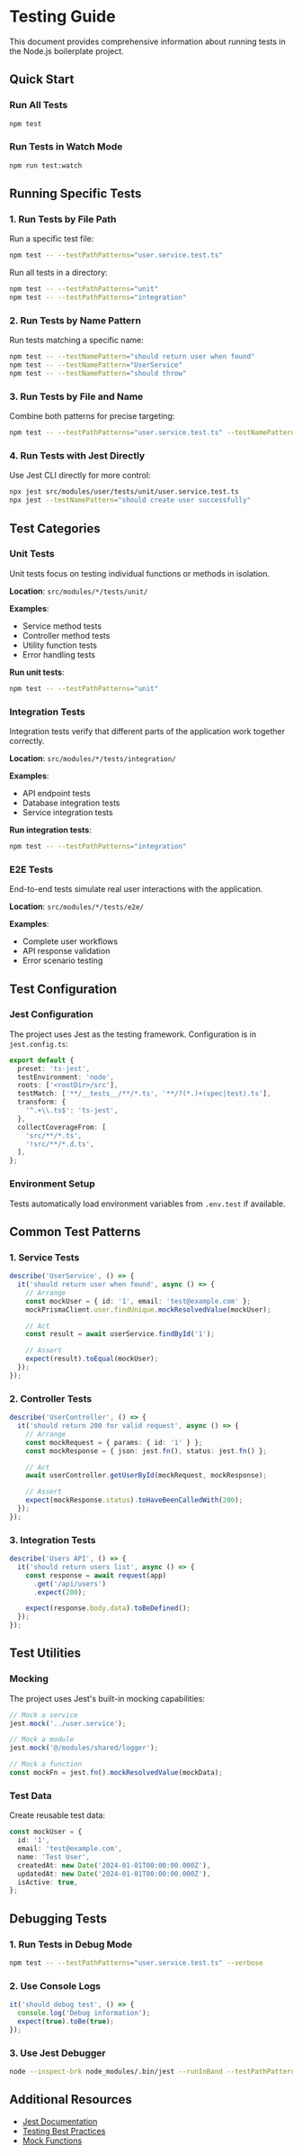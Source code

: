 # Testing Guide

This document provides comprehensive information about running tests in the Node.js boilerplate project.

## Quick Start

### Run All Tests
```bash
npm test
```

### Run Tests in Watch Mode
```bash
npm run test:watch
```

## Running Specific Tests

### 1. Run Tests by File Path

Run a specific test file:
```bash
npm test -- --testPathPatterns="user.service.test.ts"
```

Run all tests in a directory:
```bash
npm test -- --testPathPatterns="unit"
npm test -- --testPathPatterns="integration"
```

### 2. Run Tests by Name Pattern

Run tests matching a specific name:
```bash
npm test -- --testNamePattern="should return user when found"
npm test -- --testNamePattern="UserService"
npm test -- --testNamePattern="should throw"
```

### 3. Run Tests by File and Name

Combine both patterns for precise targeting:
```bash
npm test -- --testPathPatterns="user.service.test.ts" --testNamePattern="should return user when found"
```

### 4. Run Tests with Jest Directly

Use Jest CLI directly for more control:
```bash
npx jest src/modules/user/tests/unit/user.service.test.ts
npx jest --testNamePattern="should create user successfully"
```

## Test Categories

### Unit Tests
Unit tests focus on testing individual functions or methods in isolation.

**Location**: `src/modules/*/tests/unit/`

**Examples**:
- Service method tests
- Controller method tests
- Utility function tests
- Error handling tests

**Run unit tests**:
```bash
npm test -- --testPathPatterns="unit"
```

### Integration Tests
Integration tests verify that different parts of the application work together correctly.

**Location**: `src/modules/*/tests/integration/`

**Examples**:
- API endpoint tests
- Database integration tests
- Service integration tests

**Run integration tests**:
```bash
npm test -- --testPathPatterns="integration"
```

### E2E Tests
End-to-end tests simulate real user interactions with the application.

**Location**: `src/modules/*/tests/e2e/`

**Examples**:
- Complete user workflows
- API response validation
- Error scenario testing

## Test Configuration

### Jest Configuration
The project uses Jest as the testing framework. Configuration is in `jest.config.ts`:

```typescript
export default {
  preset: 'ts-jest',
  testEnvironment: 'node',
  roots: ['<rootDir>/src'],
  testMatch: ['**/__tests__/**/*.ts', '**/?(*.)+(spec|test).ts'],
  transform: {
    '^.+\\.ts$': 'ts-jest',
  },
  collectCoverageFrom: [
    'src/**/*.ts',
    '!src/**/*.d.ts',
  ],
};
```

### Environment Setup
Tests automatically load environment variables from `.env.test` if available.

## Common Test Patterns

### 1. Service Tests
```typescript
describe('UserService', () => {
  it('should return user when found', async () => {
    // Arrange
    const mockUser = { id: '1', email: 'test@example.com' };
    mockPrismaClient.user.findUnique.mockResolvedValue(mockUser);

    // Act
    const result = await userService.findById('1');

    // Assert
    expect(result).toEqual(mockUser);
  });
});
```

### 2. Controller Tests
```typescript
describe('UserController', () => {
  it('should return 200 for valid request', async () => {
    // Arrange
    const mockRequest = { params: { id: '1' } };
    const mockResponse = { json: jest.fn(), status: jest.fn() };

    // Act
    await userController.getUserById(mockRequest, mockResponse);

    // Assert
    expect(mockResponse.status).toHaveBeenCalledWith(200);
  });
});
```

### 3. Integration Tests
```typescript
describe('Users API', () => {
  it('should return users list', async () => {
    const response = await request(app)
      .get('/api/users')
      .expect(200);

    expect(response.body.data).toBeDefined();
  });
});
```

## Test Utilities

### Mocking
The project uses Jest's built-in mocking capabilities:

```typescript
// Mock a service
jest.mock('../user.service');

// Mock a module
jest.mock('@/modules/shared/logger');

// Mock a function
const mockFn = jest.fn().mockResolvedValue(mockData);
```

### Test Data
Create reusable test data:

```typescript
const mockUser = {
  id: '1',
  email: 'test@example.com',
  name: 'Test User',
  createdAt: new Date('2024-01-01T00:00:00.000Z'),
  updatedAt: new Date('2024-01-01T00:00:00.000Z'),
  isActive: true,
};
```

## Debugging Tests

### 1. Run Tests in Debug Mode
```bash
npm test -- --testPathPatterns="user.service.test.ts" --verbose
```

### 2. Use Console Logs
```typescript
it('should debug test', () => {
  console.log('Debug information');
  expect(true).toBe(true);
});
```

### 3. Use Jest Debugger
```bash
node --inspect-brk node_modules/.bin/jest --runInBand --testPathPatterns="user.service.test.ts"
```

## Additional Resources

- [Jest Documentation](https://jestjs.io/docs/getting-started)
- [Testing Best Practices](https://jestjs.io/docs/best-practices)
- [Mock Functions](https://jestjs.io/docs/mock-functions) 